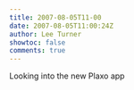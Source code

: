 ```yaml
---
title: 2007-08-05T11-00
date: 2007-08-05T11:00:24Z
author: Lee Turner
showtoc: false
comments: true
---
```


Looking into the new Plaxo app

